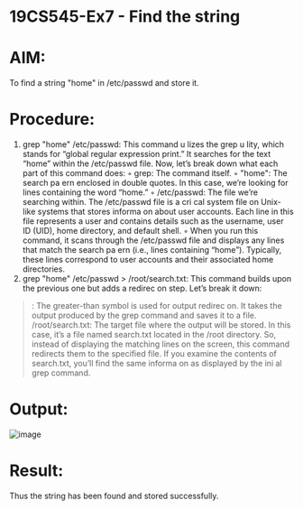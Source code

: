 
# 19CS545-Ex7 - Find the string 

# AIM:
To find a string "home" in /etc/passwd and store it. 

# Procedure:
1. grep "home" /etc/passwd: This command u lizes the grep u lity, which stands for 
“global regular expression print.” It searches for the text “home” within the /etc/passwd file. 
Now, let’s break down what each part of this command does: 
◦ grep: The command itself. 
◦ "home": The search pa ern enclosed in double quotes. In this case, we’re looking 
for lines containing the word “home.” 
◦ /etc/passwd: The file we’re searching within. The /etc/passwd file is a cri cal 
system file on Unix-like systems that stores informa on about user accounts. Each 
line in this file represents a user and contains details such as the username, user ID 
(UID), home directory, and default shell. 
◦ When you run this command, it scans through the /etc/passwd file and displays 
any lines that match the search pa ern (i.e., lines containing “home”). Typically, 
these lines correspond to user accounts and their associated home directories. 
2. grep "home" /etc/passwd > /root/search.txt: This command builds upon the 
previous one but adds a redirec on step. Let’s break it down: 
>: The greater-than symbol is used for output redirec on. It takes the output produced by the 
grep command and saves it to a file. 
/root/search.txt: The target file where the output will be stored. In this case, it’s a file 
named search.txt located in the /root directory. 
So, instead of displaying the matching lines on the screen, this command redirects them to the 
specified file. If you examine the contents of search.txt, you’ll find the same informa on as 
displayed by the ini al grep command.

# Output:
![image](https://github.com/user-attachments/assets/7ff9eea8-e96f-43cf-b55d-8d09d07cbcd1)
# Result:

Thus the string has been found and stored successfully.
